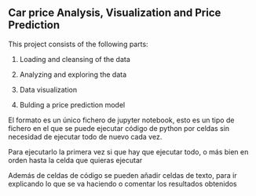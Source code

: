 ## Car price Analysis, Visualization and Price Prediction

This project consists of the following parts:

1. Loading and cleansing of the data 

2. Analyzing and exploring the data

3. Data visualization

4. Bulding a price prediction model


El formato es un único fichero de jupyter notebook, esto es un tipo de fichero en el que se puede ejecutar código de python por celdas sin necesidad de ejecutar todo de nuevo cada vez.

Para ejecutarlo la primera vez si que hay que ejecutar todo, o más bien en orden hasta la celda que quieras ejecutar

Además de celdas de código se pueden añadir celdas de texto, para ir explicando lo que se va haciendo o comentar los resultados obtenidos